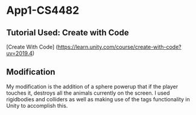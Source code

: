 # App1-CS4482
## Tutorial Used: Create with Code
[Create With Code] (https://learn.unity.com/course/create-with-code?uv=2019.4)

## Modification
My modification is the addition of a sphere powerup that if the player touches it, destroys all the animals currently on the screen. I used rigidbodies and colliders as well as making use of the tags functionality in Unity to accomplish this. 
